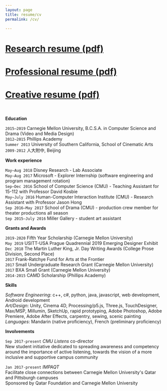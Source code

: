 ```yaml
---
layout: page
title: resume/cv
permalink: /cv/

---
```


# [Research resume (pdf)](/assets/joycewang_r_022519.pdf)
# [Professional resume (pdf)](/assets/joycewang_pm_022519.pdf)
# [Creative resume (pdf)](/assets/joycewang_creative_022519.pdf)

<br>

**Education**

`2015–2019` Carnegie Mellon University, B.C.S.A. in Computer Science and Drama (Video and Media Design)  
`2012–2015` Phillips Academy  
`Summer 2013` University of Southern California, School of Cinematic Arts  
`2009-2012` 人大附中, Beijing

**Work experience**

`May–Aug 2018` Disney Research - Lab Associate  
`May–Aug 2017` Microsoft - Explorer Internship (software engineering and program management rotation)  
`Sep–Dec 2016` School of Computer Science (CMU) - Teaching Assistant for 15-112 with Professor David Kosbie  
`May–July 2016` Human-Computer Interaction Institute (CMU) - Research Assistant with Professor Jason Hong  
`Sep 2016–May 2017` School of Drama (CMU) - production crew member for theater productions all season  
`Sep 2015–July 2016` Miller Gallery - student art assistant  

**Grants and Awards**

`2019-2020` Fifth Year Scholarship (Carnegie Mellon University)  
`May 2019` USITT-USA Prague Quadrennial 2019 Emerging Designer Exhibit  
`Dec 2018` The Martin Luther King, Jr. Day Writing Awards (College Prose Division, Second Place)  
`2017` Frank-Ratchye Fund for Arts at the Frontier  
`2017` Small Undergraduate Research Grant (Carnegie Mellon University)  
`2017` BXA Small Grant (Carnegie Mellon University)  
`2014-2015` CAMD Scholarship (Phillips Academy)  

**Skills**

*Software Engineering*: c++, c#, python, java, javascript, web development, Android development  
*Art/Design*: Unity, Cinema 4D, Processing/p5.js, Three.js, TouchDesigner, Max/MSP, Millumin, SketchUp, rapid prototyping, Adobe Photoshop, Adobe Premiere, Adobe After Effects, carpentry, sewing, scenic painting  
*Languages*: Mandarin (native proficiency), French (preliminary proficiency)

**Involvements**

`Sep 2017-present` *CMU Listens* co-director  
New student initiative dedicated to spreading awareness and competency around the importance of active listening, towards the vision of a more inclusive and supportive campus community 

`Jan 2017-present` *IMPAQT*  
Facilitate close connections between Carnegie Mellon University's Qatar and Pittsburgh campuses  
Sponsored by Qatar Foundation and Carnegie Mellon University